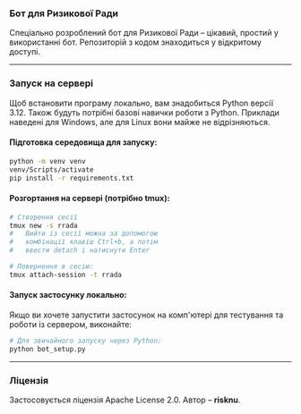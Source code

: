 ### Бот для Ризикової Ради  
Спеціально розроблений бот для Ризикової Ради – цікавий, простий у використанні бот. Репозиторій з кодом знаходиться у відкритому доступі.  

---

### Запуск на сервері  
Щоб встановити програму локально, вам знадобиться Python версії 3.12. Також будуть потрібні базові навички роботи з Python. Приклади наведені для Windows, але для Linux вони майже не відрізняються.  

#### **Підготовка середовища для запуску:**  
```bash
python -m venv venv
venv/Scripts/activate
pip install -r requirements.txt
```  

#### **Розгортання на сервері (потрібно tmux):**  
```bash
# Створення сесії
tmux new -s rrada
#   Вийти із сесії можна за допомогою
#   комбінації клавіш Ctrl+b, а потім
#   ввести detach і натиснути Enter

# Повернення в сесію:
tmux attach-session -t rrada
```  

#### **Запуск застосунку локально:**  
Якщо ви хочете запустити застосунок на комп'ютері для тестування та роботи із сервером, виконайте:  
```bash
# Для звичайного запуску через Python:
python bot_setup.py
```  

---

### Ліцензія  
Застосовується ліцензія Apache License 2.0. Автор – **risknu**.  
